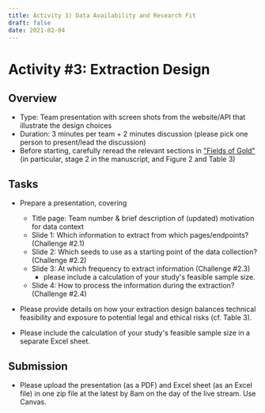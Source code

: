 ```yaml
---
title: Activity 3) Data Availability and Research Fit
draft: false
date: 2021-02-04
---
```


# Activity #3: Extraction Design

## Overview
- Type: Team presentation with screen shots from the website/API that illustrate the design choices
- Duration: 3 minutes per team + 2 minutes discussion (please pick one person to present/lead the discussion)
- Before starting, carefully reread the relevant sections in ["Fields of Gold"](https://papers.ssrn.com/sol3/papers.cfm?abstract_id=3820666) (in particular, stage 2 in the manuscript, and Figure 2 and Table 3)

## Tasks

- Prepare a presentation, covering
    - Title page: Team number & brief description of (updated) motivation for data context
    - Slide 1: Which information to extract from which pages/endpoints? (Challenge #2.1)
    - Slide 2: Which seeds to use as a starting point of the data collection? (Challenge #2.2)
    - Slide 3: At which frequency to extract information (Challenge #2.3)
        - please include a calculation of your study's feasible sample size.
    - Slide 4: How to process the information during the extraction? (Challenge #2.4)

- Please provide details on how your extraction design balances technical feasibility and exposure to potential legal and ethical risks (cf. Table 3).
- Please include the calculation of your study's feasible sample size in a separate Excel sheet.

## Submission

- Please upload the presentation (as a PDF) and Excel sheet (as an Excel file) in one zip file at the latest by 8am on the day of the live stream. Use Canvas.


<!--

- Conduct background research on the *current legal situation* on using w)eb scraping and APIs: When is it allowed, and when not? What are ethical boundaries?
-->

